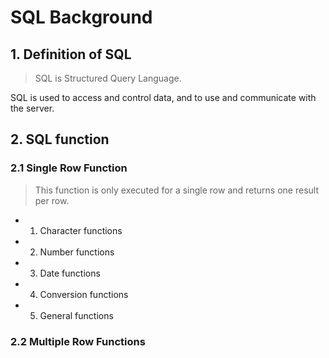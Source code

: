 # SQL Background


## 1. Definition of SQL

> SQL is Structured Query Language.
 
SQL is used to access and control data, and to use and communicate with the server.
 
## 2. SQL function 

### 2.1 Single Row Function

> This function is only executed for a single row and returns one result per row. 

- 1. Character functions
- 2. Number functions
- 3. Date functions
- 4. Conversion functions
- 5. General functions

### 2.2 Multiple Row Functions

>



